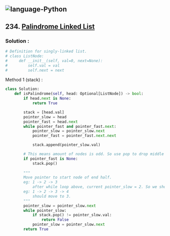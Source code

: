 ![language-Python](https://img.shields.io/badge/%20-Python-ffd43b?style=for-the-badge&logo=PYTHON)
---

## 234. [Palindrome Linked List](https://leetcode.com/problems/palindrome-linked-list)

### Solution :

```python
# Definition for singly-linked list.
# class ListNode:
#     def __init__(self, val=0, next=None):
#         self.val = val
#         self.next = next
```

Method 1 (stack) :
```python
class Solution:
    def isPalindrome(self, head: Optional[ListNode]) -> bool:
        if head.next is None:
            return True

        stack = [head.val]
        pointer_slow = head
        pointer_fast = head.next
        while pointer_fast and pointer_fast.next:
            pointer_slow = pointer_slow.next
            pointer_fast = pointer_fast.next.next

            stack.append(pointer_slow.val)

        # This means amount of nodes is odd. So use pop to drop middle node
        if pointer_fast is None:
            stack.pop()
        
        """
        Move pointer to start node of end half.
        eg: 1 -> 2 -> 3
            after while loop above, current pointer_slow = 2. So we should move to 3.
        eg: 1 -> 2 -> 3 -> 4
            should move to 3.
        """
        pointer_slow = pointer_slow.next
        while pointer_slow:
            if stack.pop() != pointer_slow.val:
                return False
            pointer_slow = pointer_slow.next
        return True
```
